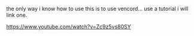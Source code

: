 the only way i know how to use this is to use vencord...
use a tutorial
i will link one.

https://www.youtube.com/watch?v=Zc9z5vs80SY
